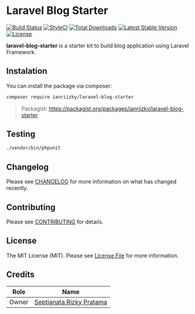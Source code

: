 # Laravel Blog Starter

[![Build Status](https://github.com/ianriizky/laravel-blog-starter/workflows/tests/badge.svg)](https://github.com/ianriizky/laravel-blog-starter/actions)
[![StyleCI](https://github.styleci.io/repos/425769801/shield)](https://github.styleci.io/repos/425769801)
[![Total Downloads](https://poser.pugx.org/ianriizky/laravel-blog-starter/d/total.svg)](https://packagist.org/packages/ianriizky/laravel-blog-starter)
[![Latest Stable Version](https://poser.pugx.org/ianriizky/laravel-blog-starter/v/stable.svg)](https://packagist.org/packages/ianriizky/laravel-blog-starter)
[![License](https://poser.pugx.org/ianriizky/laravel-blog-starter/license.svg)](https://packagist.org/packages/ianriizky/laravel-blog-starter)


**laravel-blog-starter** is a starter kit to build blog application using Laravel Framework.

## Instalation
You can install the package via composer:

```bash
composer require ianriizky/laravel-blog-starter
```
> Packagist: https://packagist.org/packages/ianriizky/laravel-blog-starter

## Testing
```bash
./vendor/bin/phpunit
```

## Changelog

Please see [CHANGELOG](CHANGELOG.md) for more information on what has changed recently.

## Contributing

Please see [CONTRIBUTING](CONTRIBUTING.md) for details.

## License

The MIT License (MIT). Please see [License File](LICENSE.md) for more information.

## Credits
| Role | Name |
| ---- | ---- |
| Owner | [Septianata Rizky Pratama](https://github.com/ianriizky) |
